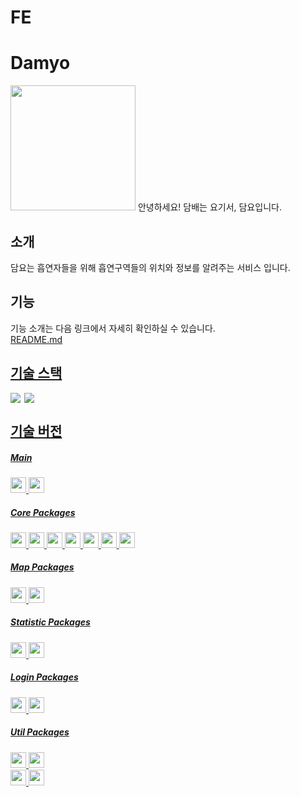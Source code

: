 # FE

# Damyo

<img height="200" src="https://github.com/user-attachments/assets/8081bf9c-20bf-494d-bc0c-6a235f1bc04d">
안녕하세요! 담배는 요기서, 담요입니다.

## 소개

담요는 흡연자들을 위해 흡연구역들의 위치와 정보를 알려주는 서비스 입니다.<br>

## 기능
기능 소개는 다음 링크에서 자세히 확인하실 수 있습니다.<br>
<a href="https://github.com/Alpha-Damyo">README.md

## 기술 스택

<div style="display: flex; gap: 6px;">
    <img src="https://img.shields.io/badge/Flutter-02569B?style=for-the-badge&logo=flutter&logoColor=white"/>
    <img src="https://img.shields.io/badge/Dart-0175C2?style=for-the-badge&logo=dart&logoColor=white"/>
</div>

## 기술 버전

##### Main

<img height="25" src="https://img.shields.io/badge/Flutter-3.22.3-blue"> <img height="25" src="https://img.shields.io/badge/Dart-3.4.4-blue"> <br>

##### Core Packages

<img height="25" src="https://img.shields.io/badge/http-1.2.1-blue"> <img height="25" src="https://img.shields.io/badge/go_router-14.2.3-blue"> <img height="25" src="https://img.shields.io/badge/provider-6.1.2-blue">
<img height="25" src="https://img.shields.io/badge/permission_handler-11.3.1-blue"> <img height="25" src="https://img.shields.io/badge/flutter_secure_storage-9.0.0-blue">
<img height="25" src="https://img.shields.io/badge/flutter_dotenv-5.1.0-blue"> <img height="25" src="https://img.shields.io/badge/sqflite-2.3.3+1-blue">

##### Map Packages

<img height="25" src="https://img.shields.io/badge/flutter_naver_map-1.2.3+1-brightgreen"> <img height="25" src="https://img.shields.io/badge/geolocator-12.0.0-blue"> <br>

##### Statistic Packages

<img height="25" src="https://img.shields.io/badge/fl_chart-0.67.0-blue"> <img height="25" src="https://img.shields.io/badge/intl-0.17.0-blue"> <br>

##### Login Packages

<img height="25" src="https://img.shields.io/badge/flutter_naver_login-1.8.0-brightgreen"> <img height="25" src="https://img.shields.io/badge/google_sign_in-6.2.1-white"> <br>

##### Util Packages

<img height="25" src="https://img.shields.io/badge/image_picker-1.1.2-blue"> <img height="25" height="25" src="https://img.shields.io/badge/flutter_rating_stars-1.1.0-blue"> <br>
<img height="25" src="https://img.shields.io/badge/flutter_native_splash-2.4.1-blue"> <img height="25" src="https://img.shields.io/badge/fluttertoast-8.2.5-blue"> <br>
